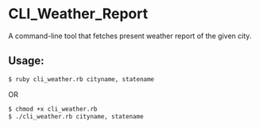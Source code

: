 # CLI_Weather_Report
A command-line tool that fetches present weather report of the given city.

## Usage:
```bash
$ ruby cli_weather.rb cityname, statename
```
OR
```bash
$ chmod +x cli_weather.rb
$ ./cli_weather.rb cityname, statename
```
